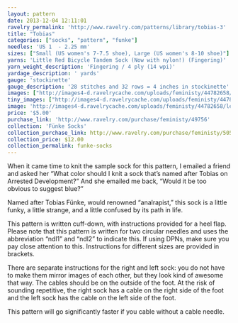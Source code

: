 ```yaml
---
layout: pattern
date: 2013-12-04 12:11:01
ravelry_permalink: 'http://www.ravelry.com/patterns/library/tobias-3'
title: "Tobias"
categories: ["socks", "pattern", "funke"]
needles: 'US 1  - 2.25 mm'
sizes: ["Small (US women's 7-7.5 shoe), Large (US women's 8-10 shoe)"]
yarns: 'Little Red Bicycle Tandem Sock (Now with nylon!) (Fingering)'
yarn_weight_description: 'Fingering / 4 ply (14 wpi)'
yardage_description: ' yards'
gauge: 'stockinette'
gauge_description: '28 stitches and 32 rows = 4 inches in stockinette'
images: ["http://images4-d.ravelrycache.com/uploads/feministy/44782658/leg-watermark_medium.jpg", "http://images4-b.ravelrycache.com/uploads/feministy/44782691/blocker-watermark_medium.jpg", "http://images4-b.ravelrycache.com/uploads/feministy/44782757/foot-watermark_medium.jpg", "http://images4-d.ravelrycache.com/uploads/feministy/44782818/yarn-watermark_medium.jpg"]
tiny_images: ["http://images4-d.ravelrycache.com/uploads/feministy/44782658/leg-watermark_square.jpg", "http://images4-d.ravelrycache.com/uploads/feministy/44782691/blocker-watermark_square.jpg", "http://images4.ravelrycache.com/uploads/feministy/44782757/foot-watermark_square.jpg", "http://images4-b.ravelrycache.com/uploads/feministy/44782818/yarn-watermark_square.jpg"]
image: 'http://images4-d.ravelrycache.com/uploads/feministy/44782658/leg-watermark_square.jpg'
price: '$5.00'
purchase_link: 'http://www.ravelry.com/purchase/feministy/49756'
collection: 'Fünke Socks'
collection_purchase_link: http://www.ravelry.com/purchase/feministy/50578 
collection_price: $12.00 
collection_permalink: funke-socks 
---
```

<p>When it came time to knit the sample sock for this pattern, I emailed a friend and asked her “What color should I knit a sock that’s named after Tobias on Arrested Development?” And she emailed me back, “Would it be too obvious to suggest blue?”</p>

<p>Named after Tobias Fünke, would renowned “analrapist,” this sock is a little funky, a little strange, and a little confused by its path in life.</p>

<p>This pattern is written cuff-down, with instructions provided for a heel flap. Please note that this pattern is written for two circular needles and uses the abbreviation “ndl1” and “ndl2” to indicate this. If using DPNs, make sure you pay close attention to this. Instructions for different sizes are provided in <span>brackets</span>.</p>

<p>There are separate instructions for the right and left sock: you do not have to make them mirror images of each other, but they look kind of awesome that way. The cables should be on the outside of the foot. At the risk of sounding repetitive, the right sock has a cable on the right side of the foot and the left sock has the cable on the left side of the foot.</p>

<p>This pattern will go significantly faster if you cable without a cable needle.</p>